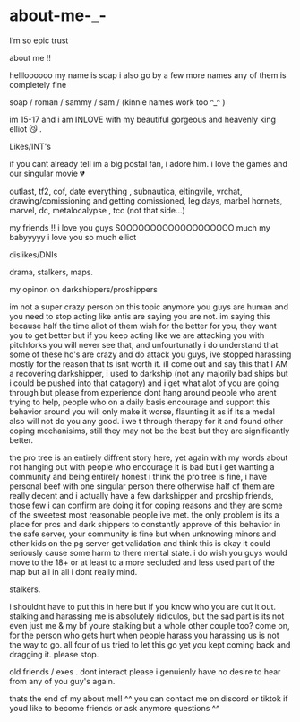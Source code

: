 # about-me-_-
I’m so epic trust


about me !!

hellloooooo my name is soap i also go by a few more names any of them is completely fine

soap / roman / sammy / sam / (kinnie names work too ^_^ )

im 15-17 and i am INLOVE with my beautiful gorgeous and heavenly king elliot 😼 .

Likes/INT's

if you cant already tell im a big postal fan, i adore him. i love the games and our singular movie 💔

outlast, tf2, cof, date everything , subnautica, eltingvile, vrchat, drawing/comissioning and getting comissioned, leg days, marbel hornets, marvel, dc, metalocalypse , tcc (not that side...)

my friends !! i love you guys SOOOOOOOOOOOOOOOOOOO much my babyyyyy i love you so much elliot

dislikes/DNIs

drama, stalkers, maps.

my opinon on darkshippers/proshippers

im not a super crazy person on this topic anymore you guys are human and you need to stop acting like antis are saying you are not. im saying this because half the time allot of them wish for the better for you, they want you to get better but if you keep acting like we are attacking you with pitchforks you will never see that, and unfourtunatly i do understand that some of these ho's are crazy and do attack you guys, ive stopped harassing mostly for the reason that ts isnt worth it. ill come out and say this that I AM a recovering darkshipper, i used to darkship (not any majorily bad ships but i could be pushed into that catagory) and i get what alot of you are going through but please from experience dont hang around people who arent trying to help, people who on a daily basis encourage and support this behavior around you will only make it worse, flaunting it as if its a medal also will not do you any good. i we t through therapy for it and found other coping mechanisims, still they may not be the best but they are significantly better.

the pro tree is an entirely diffrent story here, yet again with my words about not hanging out with people who encourage it is bad but i get wanting a community and being entirely honest i think the pro tree is fine, i have personal beef with one singular person there otherwise half of them are really decent and i actually have a few darkshipper and proship friends, those few i can confirm are doing it for coping reasons and they are some of the sweetest most reasonable people ive met. the only problem is its a place for pros and dark shippers to constantly approve of this behavior in the safe server, your community is fine but when unknowing minors and other kids on the pg server get validation and think this is okay it could seriously cause some harm to there mental state. i do wish you guys would move to the 18+ or at least to a more secluded and less used part of the map but all in all i dont really mind.

stalkers.

i shouldnt have to put this in here but if you know who you are cut it out. stalking and harassing me is absolutely ridiculos, but the sad part is its not even just me & my bf youre stalking but a whole other couple too? come on, for the person who gets hurt when people harass you harassing us is not the way to go. all four of us tried to let this go yet you kept coming back and dragging it. please stop.

old friends / exes . dont interact please i genuienly have no desire to hear from any of you guy's again.

thats the end of my about me!! ^^ you can contact me on discord or tiktok if youd like to become friends or ask anymore questions ^^

